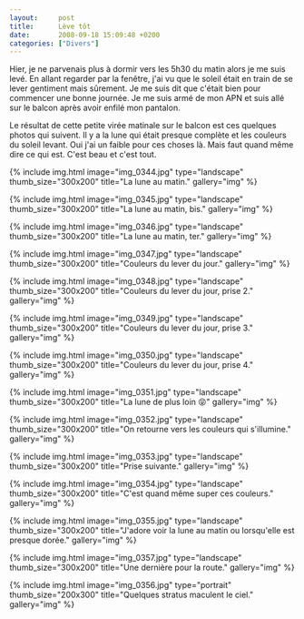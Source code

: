 ```yaml
---
layout:     post
title:      Lève tôt
date:       2008-09-18 15:09:48 +0200
categories: ["Divers"]
---
```


Hier, je ne parvenais plus à dormir vers les 5h30 du matin alors je me suis levé. En allant regarder par la
fenêtre, j'ai vu que le soleil était en train de se lever gentiment mais sûrement. Je me suis dit que c'était bien
pour commencer une bonne journée. Je me suis armé de mon APN et suis allé sur le balcon après avoir enfilé mon
pantalon.

<!--more-->

Le résultat de cette petite virée matinale sur le balcon est ces quelques photos qui suivent. Il y a la lune qui
était presque complète et les couleurs du soleil levant. Oui j'ai un faible pour ces choses là. Mais faut quand
même dire ce qui est. C'est beau et c'est tout.

<!-- /assets/images/posts/2008-09-18-leve-tot/img_0344.jpg -->
{% include img.html
    image="img_0344.jpg"
    type="landscape"
    thumb_size="300x200"
    title="La lune au matin."
    gallery="img"
%}

<!-- /assets/images/posts/2008-09-18-leve-tot/img_0345.jpg -->
{% include img.html
    image="img_0345.jpg"
    type="landscape"
    thumb_size="300x200"
    title="La lune au matin, bis."
    gallery="img"
%}

<!-- /assets/images/posts/2008-09-18-leve-tot/img_0346.jpg -->
{% include img.html
    image="img_0346.jpg"
    type="landscape"
    thumb_size="300x200"
    title="La lune au matin, ter."
    gallery="img"
%}

<!-- /assets/images/posts/2008-09-18-leve-tot/img_0347.jpg -->
{% include img.html
    image="img_0347.jpg"
    type="landscape"
    thumb_size="300x200"
    title="Couleurs du lever du jour."
    gallery="img"
%}

<!-- /assets/images/posts/2008-09-18-leve-tot/img_0348.jpg -->
{% include img.html
    image="img_0348.jpg"
    type="landscape"
    thumb_size="300x200"
    title="Couleurs du lever du jour, prise 2."
    gallery="img"
%}

<!-- /assets/images/posts/2008-09-18-leve-tot/img_0349.jpg -->
{% include img.html
    image="img_0349.jpg"
    type="landscape"
    thumb_size="300x200"
    title="Couleurs du lever du jour, prise 3."
    gallery="img"
%}

<!-- /assets/images/posts/2008-09-18-leve-tot/img_0350.jpg -->
{% include img.html
    image="img_0350.jpg"
    type="landscape"
    thumb_size="300x200"
    title="Couleurs du lever du jour, prise 4."
    gallery="img"
%}

<!-- /assets/images/posts/2008-09-18-leve-tot/img_0351.jpg -->
{% include img.html
    image="img_0351.jpg"
    type="landscape"
    thumb_size="300x200"
    title="La lune de plus loin :stuck_out_tongue_closed_eyes:"
    gallery="img"
%}

<!-- /assets/images/posts/2008-09-18-leve-tot/img_0352.jpg -->
{% include img.html
    image="img_0352.jpg"
    type="landscape"
    thumb_size="300x200"
    title="On retourne vers les couleurs qui s'illumine."
    gallery="img"
%}

<!-- /assets/images/posts/2008-09-18-leve-tot/img_0353.jpg -->
{% include img.html
    image="img_0353.jpg"
    type="landscape"
    thumb_size="300x200"
    title="Prise suivante."
    gallery="img"
%}

<!-- /assets/images/posts/2008-09-18-leve-tot/img_0354.jpg -->
{% include img.html
    image="img_0354.jpg"
    type="landscape"
    thumb_size="300x200"
    title="C'est quand même super ces couleurs."
    gallery="img"
%}

<!-- /assets/images/posts/2008-09-18-leve-tot/img_0355.jpg -->
{% include img.html
    image="img_0355.jpg"
    type="landscape"
    thumb_size="300x200"
    title="J'adore voir la lune au matin ou lorsqu'elle est presque dorée."
    gallery="img"
%}

<!-- /assets/images/posts/2008-09-18-leve-tot/img_0357.jpg -->
{% include img.html
    image="img_0357.jpg"
    type="landscape"
    thumb_size="300x200"
    title="Une dernière pour la route."
    gallery="img"
%}

<!-- /assets/images/posts/2008-09-18-leve-tot/img_0356.jpg -->
{% include img.html
    image="img_0356.jpg"
    type="portrait"
    thumb_size="200x300"
    title="Quelques stratus maculent le ciel."
    gallery="img"
%}

